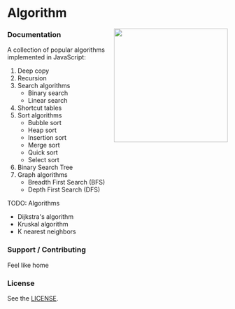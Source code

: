 # Algorithm

<img align="right" height="260" src="https://image.flaticon.com/icons/png/512/1119/1119005.png">

### Documentation

A collection of popular algorithms implemented in JavaScript:

1. Deep copy
2. Recursion
3. Search algorithms
   - Binary search
   - Linear search
4. Shortcut tables
5. Sort algorithms
   - Bubble sort
   - Heap sort
   - Insertion sort
   - Merge sort
   - Quick sort
   - Select sort
6. Binary Search Tree
7. Graph algorithms
   - Breadth First Search (BFS)
   - Depth First Search (DFS)

TODO: Algorithms

- Dijkstra's algorithm
- Kruskal algorithm
- K nearest neighbors

### Support / Contributing

Feel like home

### License

See the [LICENSE](LICENSE).
